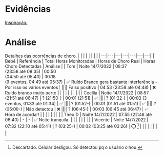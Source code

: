 # Evidências

[Inspiração.](https://www.letras.mus.br/chitaozinho-e-xororo/768469/)

# Análise

Detalhes das ocorrências de choro.
|   |   |   |   |   |   |   |
|---|---|---|---|---|---|---|
| Bebê | Referência | Total Horas Monitoradas | Horas de Choro Real | Horas Choro Detectadas | Análise |
| Tom | Noite 14/7/2022 | 08:37<br>(23:58 até 08:35) | 00:50<br>(04:50 até 05:40) | 00:18<br>(9 eventos, 04:49 até 05:37) | ✅ Ruído Branco gera bastante interferência - Por isso os vários eventos |
|||| Falso positivo | 04:53 (23:58 até 04:48) | ❌ Ruído branco muito perto |
|   |   |   |   |   |   |   |
| Cecília | Noite 14/7/2022 | 08:57<br>(21:51 até 06:47) | ? (21:50-) | 00:01 (21:51) | ✅
|||| ? (01:32-) | 00:03 (3 eventos, 01:33 até 01:34) | ✅
|||| ? (01:52-) | 00:01 (01:51 até 01:51) | ✅
|||| ? (05:00-) | Não detectou | ❌
|||| ? (06:45-) | 00:03 (06:45 até 06:47) | ✅ Hora de acordar!
|   |   |   |   |   |   |   |
| Theo.D | Noite 14/7/2022 | 07:55 (22:46 até 06:40) | - | - | ✅ Noite tranquila.
|   |   |   |   |   |   |   |
| Vicente | Noite 14/7/2022 | 07:32 (22:10 até 05:41) | ? (03:25-) | 00:02 (03:25 até 03:26) | ⭕ [^1]
|   |   |   |   |   |   |   |

[^1]: Descartado. Celular desligou. Só detectou pq o usuário olhou.
